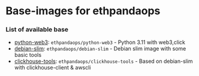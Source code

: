 # Base-images for ethpandaops

### List of available base
* [python-web3](./python-web3/): `ethpandaops/python-web3` - Python 3.11 with web3,click
* [debian-slim](./debian-slim/): `ethpandaops/debian-slim` - Debian slim image with some basic tools
* [clickhouse-tools](./clickhouse-tools/): `ethpandaops/clickhouse-tools` - Based on debian-slim with clickhouse-client & awscli